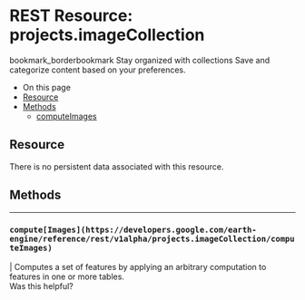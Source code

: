  
#  REST Resource: projects.imageCollection
bookmark_borderbookmark Stay organized with collections  Save and categorize content based on your preferences.
  * On this page
  * [Resource](https://developers.google.com/earth-engine/reference/rest/v1alpha/projects.imageCollection#resource)
  * [Methods](https://developers.google.com/earth-engine/reference/rest/v1alpha/projects.imageCollection#methods)
    * [computeImages](https://developers.google.com/earth-engine/reference/rest/v1alpha/projects.imageCollection#computeimages)


## Resource
There is no persistent data associated with this resource.
## Methods  
---  
### `compute[Images](https://developers.google.com/earth-engine/reference/rest/v1alpha/projects.imageCollection/computeImages)`
|  Computes a set of features by applying an arbitrary computation to features in one or more tables.  
Was this helpful?
